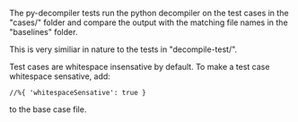 The py-decompiler tests run the python decompiler on the test cases in the "cases/" folder and compare the output with the matching file names in the "baselines" folder.

This is very similiar in nature to the tests in "decompile-test/".

Test cases are whitespace insensative by default. To make a test case whitespace sensative, add: 
```
//%{ 'whitespaceSensative': true }
```
to the base case file.